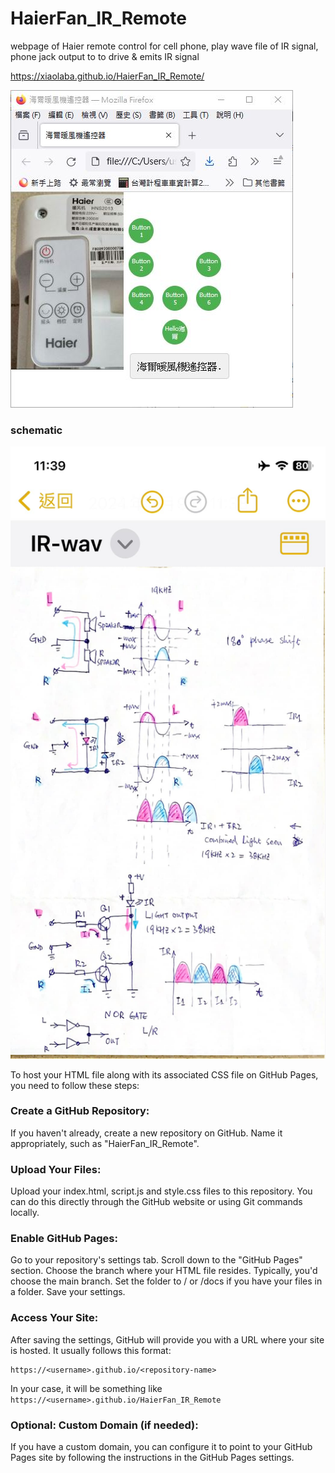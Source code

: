 # HaierFan_IR_Remote
webpage of Haier remote control for cell phone, play wave file of IR signal, phone jack output to to drive &amp; emits IR signal  

https://xiaolaba.github.io/HaierFan_IR_Remote/

![website_outline.JPG](website_outline.JPG)  

### schematic  
![IR_wav.jpg](IR_wav.jpg)   


To host your HTML file along with its associated CSS file on GitHub Pages, you need to follow these steps:
### Create a GitHub Repository:
If you haven't already, create a new repository on GitHub.
Name it appropriately, such as "HaierFan_IR_Remote".

### Upload Your Files:  
Upload your index.html, script.js and style.css files to this repository. You can do this directly through the GitHub website or using Git commands locally.  

### Enable GitHub Pages:
Go to your repository's settings tab.
Scroll down to the "GitHub Pages" section.
Choose the branch where your HTML file resides. Typically, you'd choose the main branch.
Set the folder to / or /docs if you have your files in a folder.
Save your settings.

### Access Your Site:
After saving the settings, GitHub will provide you with a URL where your site is hosted. It usually follows this format: 
```
https://<username>.github.io/<repository-name>
```
In your case, it will be something like 
```https://<username>.github.io/HaierFan_IR_Remote```

### Optional: Custom Domain (if needed):
If you have a custom domain, you can configure it to point to your GitHub Pages site by following the instructions in the GitHub Pages settings.
